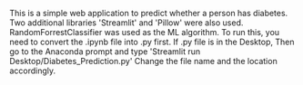 This is a simple web application to predict whether a person has diabetes.
Two additional libraries 'Streamlit' and 'Pillow' were also used.
RandomForrestClassifier was used as the ML algorithm.
To run this, you need to convert the .ipynb file into .py first.
If .py file is in the Desktop, Then go to the Anaconda prompt and type 'Streamlit run Desktop/Diabetes_Prediction.py'
Change the file name and the location accordingly.
